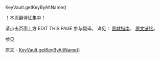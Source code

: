  KeyVault.getKeyByAltName()

 ！本页翻译征集中！

请点击页面上方 EDIT THIS PAGE 参与翻译。
详见：
[贡献指南]( https://github.com/whaleal/MongoDB-Manual-zh/blob/master/CONTRIBUTING.md )、
[原文链接](  https://docs.mongodb.com/manual/reference/method/KeyVault.getKeyByAltName/  )。

 参见

原文 - [KeyVault.getKeyByAltName()]( https://docs.mongodb.com/manual/reference/method/KeyVault.getKeyByAltName/ )

